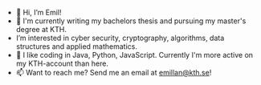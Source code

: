 - 👋 Hi, I’m Emil!
- 👀 I'm currently writing my bachelors thesis and pursuing my master's degree at KTH.
- I’m interested in cyber security, cryptography, algorithms, data structures and applied mathematics.
- 🌱 I like coding in Java, Python, JavaScript. Currently I'm more active on my KTH-account than here.
- 📫 Want to reach me? Send me an email at emillan@kth.se!

<!---
95lanemi/95lanemi is a ✨ special ✨ repository because its `README.md` (this file) appears on your GitHub profile.
You can click the Preview link to take a look at your changes.
--->
